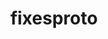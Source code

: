 ---
title: "fixesproto"
layout: cache
categories: [package, develop]
meta: {"compilers": ["none"], "num_specs": 6, "num_specs_by_stack": {"e4s": 6, "hep": 6, "root": 6}, "oss": ["ubuntu22.04"], "platforms": ["linux"], "stacks": ["e4s", "hep", "root"], "targets": ["x86_64_v3"], "versions": ["5.0"]}
spec_details: [{"compiler": "none", "hash": "h5on2b3fhkb6rlg3nzu354cazdzjtd53", "os": "ubuntu22.04", "platform": "linux", "size": "-", "stacks": ["e4s", "hep", "root"], "target": "x86_64_v3", "variants": ["build_system=autotools"], "versions": ["5.0"]}, {"compiler": "none", "hash": "krka5x5wtsulqiknn5ckhh2gjersb6n7", "os": "ubuntu22.04", "platform": "linux", "size": "-", "stacks": ["e4s", "hep", "root"], "target": "x86_64_v3", "variants": ["build_system=autotools"], "versions": ["5.0"]}, {"compiler": "none", "hash": "oalav723a7mvwuzhcpgeaqudx5m73pn3", "os": "ubuntu22.04", "platform": "linux", "size": "-", "stacks": ["e4s", "hep", "root"], "target": "x86_64_v3", "variants": ["build_system=autotools"], "versions": ["5.0"]}, {"compiler": "none", "hash": "rl3evovz3qyjxwyklxsfyx5illjafpri", "os": "ubuntu22.04", "platform": "linux", "size": "-", "stacks": ["e4s", "hep", "root"], "target": "x86_64_v3", "variants": ["build_system=autotools"], "versions": ["5.0"]}, {"compiler": "none", "hash": "rmgm73xwxu3xr7vh4chmrnxocrbepvzz", "os": "ubuntu22.04", "platform": "linux", "size": "-", "stacks": ["e4s", "hep", "root"], "target": "x86_64_v3", "variants": ["build_system=autotools"], "versions": ["5.0"]}, {"compiler": "none", "hash": "wknpntv5yczwsxe4yrt6qann4fabrxzy", "os": "ubuntu22.04", "platform": "linux", "size": "-", "stacks": ["e4s", "hep", "root"], "target": "x86_64_v3", "variants": ["build_system=autotools"], "versions": ["5.0"]}]
---